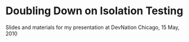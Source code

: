 # Doubling Down on Isolation Testing

Slides and materials for my presentation at DevNation Chicago, 15 May, 2010
